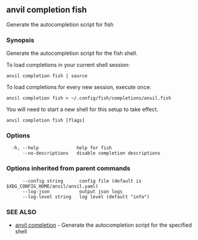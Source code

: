 ## anvil completion fish

Generate the autocompletion script for fish

### Synopsis

Generate the autocompletion script for the fish shell.

To load completions in your current shell session:

	anvil completion fish | source

To load completions for every new session, execute once:

	anvil completion fish > ~/.config/fish/completions/anvil.fish

You will need to start a new shell for this setup to take effect.


```
anvil completion fish [flags]
```

### Options

```
  -h, --help              help for fish
      --no-descriptions   disable completion descriptions
```

### Options inherited from parent commands

```
      --config string      config file (default is $XDG_CONFIG_HOME/anvil/anvil.yaml)
      --log-json           output json logs
      --log-level string   log level (default "info")
```

### SEE ALSO

* [anvil completion](anvil_completion.md)	 - Generate the autocompletion script for the specified shell


